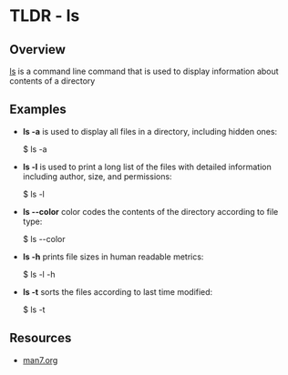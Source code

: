 TLDR - ls
==========

Overview
--------

[ls] is a command line command that is used to display information about 
contents of a directory

Examples
--------

- **ls -a** is used to display all files in a directory, including 
hidden ones:

    $ ls -a
        
- **ls -l** is used to print a long list of the files with detailed 
information including author, size, and permissions:

    $ ls -l
        
- **ls --color** color codes the contents of the directory according to 
file type:

    $ ls --color
        
- **ls -h** prints file sizes in human readable metrics:

    $ ls -l -h
        
- **ls -t** sorts the files according to last time modified:

    $ ls -t

Resources
---------

- [man7.org](http://man7.org/linux/man-pages/man1/ls.1.html)

[ls]: http://man7.org/linux/man-pages/man1/ls.1.html
